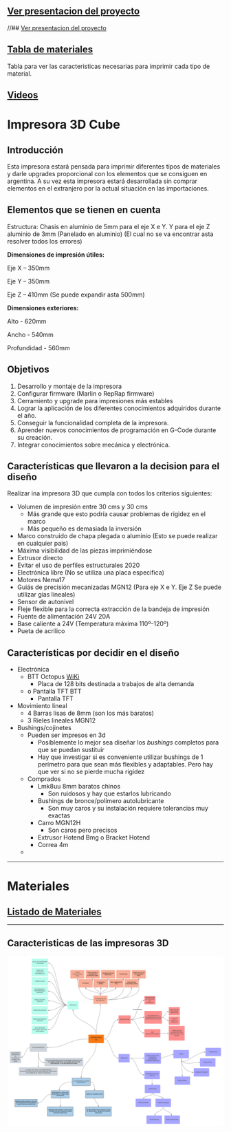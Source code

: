 ## [Ver presentacion del proyecto](https://ioticos.cf/)


//## [Ver presentacion del proyecto](https://impresora3d-akv.my.canva.site/)


## [Tabla de materiales](https://help.prusa3d.com/es/materials)

Tabla para ver las caracteristicas necesarias para imprimir cada tipo de material.

## [Videos](https://github.com/AlessandroKlein/Impresora-3D/wiki/Videos)

# Impresora 3D Cube

##  Introducción

Esta impresora estará pensada para imprimir diferentes tipos de materiales y darle upgrades proporcional con los elementos que se consiguen en argentina. A su vez esta impresora estará desarrollada sin comprar elementos en el extranjero por la actual situación en las importaciones.

## Elementos que se tienen en cuenta

Estructura:
Chasis en aluminio de 5mm para el eje X e Y. Y para el eje Z aluminio de 3mm (Panelado en aluminio) (El cual no se va encontrar asta resolver todos los errores)

__Dimensiones de impresión útiles:__

Eje X – 350mm

Eje Y – 350mm

Eje Z – 410mm (Se puede expandir asta 500mm)

__Dimensiones exteriores:__

Alto - 620mm

Ancho - 540mm

Profundidad - 560mm

## Objetivos
1.	Desarrollo y montaje de la impresora
2.	Configurar firmware (Marlin o RepRap firmware)
3.	Cerramiento y upgrade para impresiones más estables
4.	Lograr la aplicación de los diferentes conocimientos adquiridos durante el año.
5.	Conseguir la funcionalidad completa de la impresora.
6.	Aprender nuevos conocimientos de programación en G-Code durante su creación.
7.	Integrar conocimientos sobre mecánica y electrónica.


## Características que llevaron a la decision para el diseño

Realizar ina impresora 3D que cumpla con todos los criterios siguientes:

- Volumen de impresión entre 30 cms y 30 cms
    - Más grande que esto podría causar problemas de rigidez en el marco
    - Más pequeño es demasiada la inversión
- Marco construido de chapa plegada o aluminio (Esto se puede realizar en cualquier pais)
- Máxima visibilidad de las piezas imprimiéndose
- Extrusor directo
- Evitar el uso de perfiles estructurales 2020
- Electrónica libre (No se utiliza una placa especifica)
- Motores Nema17
- Guiás de precisión mecanizadas MGN12 (Para eje X e Y. Eje Z Se puede utilizar gias lineales)
- Sensor de autonivel
- Fleje flexible para la correcta extracción de la bandeja de impresión
- Fuente de alimentación 24V 20A
- Base caliente a 24V (Temperatura máxima 110º-120º)
- Pueta de acrilico

## Características por decidir en el diseño

- Electrónica
    -  BTT Octopus [WiKi](https://github.com/AlessandroKlein/Impresora-3D/wiki/Placa-madre)
        - Placa de 128 bits destinada a trabajos de alta demanda
    - o	Pantalla TFT BTT
        - Pantalla TFT
- Movimiento lineal
    - 4 Barras lisas de 8mm (son los más baratos)
    - 3 Rieles lineales MGN12
- Bushings/cojinetes
    - Pueden ser impresos en 3d
        - Posiblemente lo mejor sea diseñar los _bushings_ completos para que se puedan sustituir
        - Hay que investigar si es conveniente utilizar bushings de 1 perímetro para que sean más flexibles y adaptables. Pero hay que ver si no se pierde mucha rigidez
    - Comprados
        - Lmk8uu 8mm baratos chinos
            - Son ruidosos y hay que estarlos lubricando
        - Bushings de bronce/polímero autolubricante
            - Son muy caros y su instalación requiere tolerancias muy exactas
        - Carro MGN12H
            - Son caros pero precisos
        - Extrusor Hotend Bmg o Bracket Hotend
        - Correa 4m
    -
    
***

# Materiales

## [Listado de Materiales](https://github.com/AlessandroKlein/Impresora-3D/wiki/Materiales)

***

## Caracteristicas de las impresoras 3D

<div align="middle"><img src="/Imagenes/IMPRESORAS_3D.png"></div>

